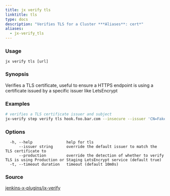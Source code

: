 ```yaml
---
title: jx verify tls
linktitle: tls
type: docs
description: "Verifies TLS for a Cluster ***Aliases**: cert*"
aliases:
  - jx-verify_tls
---
```


### Usage

```
jx verify tls [url]
```

### Synopsis

Verifies a TLS certificate, useful to ensure a HTTPS endpoint is using a certificate issued by a specific issuer like LetsEncrypt

### Examples

  ```bash
  # verifies a TLS certificate issuer and subject
  jx-verify step verify tls hook.foo.bar.com --insecure --issuer 'CN=Fake LE Intermediate X1' --subject 'CN=*.foo.bar.com'

  ```
### Options

```
  -h, --help               help for tls
      --issuer string      override the default issuer to match the TLS certificate to
      --production         override the detection of whether to verify TLS is using Production or Staging LetsEncrypt service (default true)
  -t, --timeout duration   timeout (default 10m0s)
```



### Source

[jenkins-x-plugins/jx-verify](https://github.com/jenkins-x-plugins/jx-verify)

